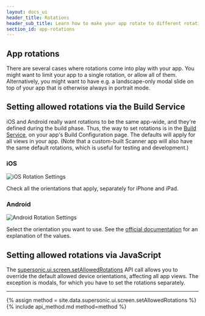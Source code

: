```yaml
---
layout: docs_ui
header_title: Rotations
header_sub_title: Learn how to make your app rotate to different rotations.
section_id: app-rotations
---
```

<section class="docs-section" id="app-rotations">

# App rotations

There are several cases where rotations come into play with your app. You might want to limit your app to a single rotation, or allow all of them. Alternatively, you might want to have e.g. a landscape-only modal slide on top of your app that is otherwise always in portrait mode.

</section>
<section class="docs-section" id="setting-allowed-rotations-via-the-build-service">

## Setting allowed rotations via the Build Service

iOS and Android really want rotations to be the same app-wide, and they're defined during the build phase. Thus, the way to set rotations is in the [Build Service][build-service], on your app's Build Configuration page. The defaults will apply for all views in your app. (Note that a custom-built Scanner app will also have the same default rotations, which is useful for testing and development.)

### iOS

<img src="/img/ui-and-navigation/ios_rotation_settings.png" alt="iOS Rotation Settings">

Check all the orientations that apply, separately for iPhone and iPad.

### Android

<img src="/img/ui-and-navigation/android_rotation_settings.png" alt="Android Rotation Settings">

Select the orientation you want to use. See the [official documentation](http://developer.android.com/reference/android/R.attr.html#screenOrientation) for an explanation of the values.

</section>
<section class="docs-section" id="setting-allowed-rotations-via-javascript">

## Setting allowed rotations via JavaScript

The [supersonic.ui.screen.setAllowedRotations](#setallowedrotations) API call allows you to override the default allowed device orientations, affecting all app views. The exception is modals, for which you have to set the rotations separately.

</section>
<hr>
<section class="docs-section" id="setallowedrotations">

{% assign method = site.data.supersonic.ui.screen.setAllowedRotations %}
{% include api_method.md method=method %}

</section>

[build-service]: https://cloud.appgyver.com
